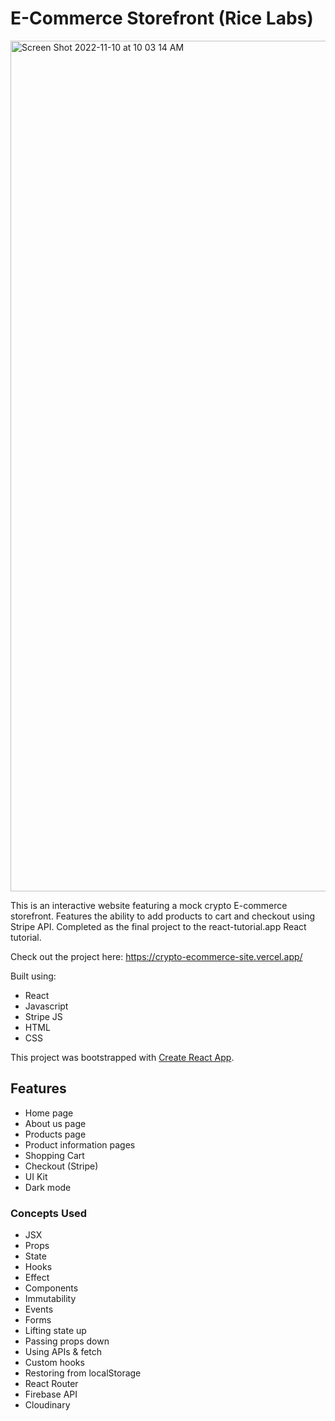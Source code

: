 # E-Commerce Storefront (Rice Labs)

<img width="1361" alt="Screen Shot 2022-11-10 at 10 03 14 AM" src="https://user-images.githubusercontent.com/112427358/201145120-e4709835-a5e8-411f-870f-2211e5cd404b.png">

This is an interactive website featuring a mock crypto E-commerce storefront. Features the ability to add products to cart and checkout using Stripe API. Completed as the final project to the react-tutorial.app React tutorial.

Check out the project here: https://crypto-ecommerce-site.vercel.app/

Built using:

- React
- Javascript
- Stripe JS
- HTML
- CSS

This project was bootstrapped with [Create React App](https://github.com/facebook/create-react-app).

## Features

- Home page
- About us page
- Products page
- Product information pages
- Shopping Cart
- Checkout (Stripe)
- UI Kit
- Dark mode

### Concepts Used

- JSX
- Props
- State
- Hooks
- Effect
- Components
- Immutability
- Events
- Forms
- Lifting state up
- Passing props down
- Using APIs & fetch
- Custom hooks
- Restoring from localStorage
- React Router
- Firebase API
- Cloudinary
